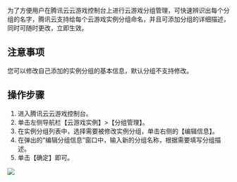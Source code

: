 为了方便用户在腾讯云云游戏控制台上进行云游戏分组管理，可快速辨识出每个分组的名字，腾讯云支持给每个云游戏实例分组命名，并且可添加分组的详细描述，同时可随时更改，立即生效。

## 注意事项
您可以修改自己添加的实例分组的基本信息，默认分组不支持修改。

## 操作步骤
1. 进入腾讯云云游戏控制台。
2. 单击左侧导航栏【云游戏实例】>【分组管理】。 
3. 在实例分组列表中，选择需要被修改实例分组，单击右侧的【编辑信息】。
3. 在弹出的“编辑分组信息”窗口中，输入新的分组名称，根据需要填写分组描述。
4. 单击【确定】即可。

![](https://main.qcloudimg.com/raw/b7c24ee8589ebad5ca655bb98a723ee0.png)
